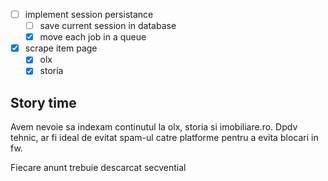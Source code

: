 - [ ] implement session persistance
  - [ ] save current session in database
  - [x] move each job in a queue

- [x] scrape item page
  - [x] olx
  - [x] storia

## Story time

Avem nevoie sa indexam continutul la olx, storia si imobiliare.ro. Dpdv tehnic,
ar fi ideal de evitat spam-ul catre platforme pentru a evita blocari in fw.

Fiecare anunt trebuie descarcat secvential
